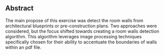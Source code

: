 ## Abstract

The main propose of this exercise was detect the room walls from architectural blueprints or pre-construction plans. 
Two approaches were considered, but the focus shifted towards creating a room walls detection algorithm. This algorithm leverages image processing techniques specifically chosen for their ability to accentuate the boundaries of walls within an
pdf file.
